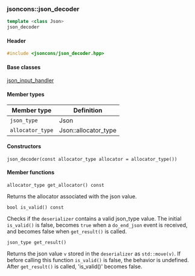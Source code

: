 ### jsoncons::json_decoder

```c++
template <class Json>
json_decoder
```

#### Header
```c++
#include <jsoncons/json_decoder.hpp>
```

#### Base classes

[json_input_handler](json_input_handler.md)

#### Member types

Member type                         |Definition
------------------------------------|------------------------------
`json_type`|Json
`allocator_type`|Json::allocator_type

#### Constructors

    json_decoder(const allocator_type allocator = allocator_type())

#### Member functions

    allocator_type get_allocator() const
Returns the allocator associated with the json value.

    bool is_valid() const
Checks if the `deserializer` contains a valid json_type value. The initial `is_valid()` is false, becomes `true` when a `do_end_json` event is received, and becomes false when `get_result()` is called.

    json_type get_result()
Returns the json value `v` stored in the `deserializer` as `std::move(v)`. If before calling this function `is_valid()` is false, the behavior is undefined. After `get_result()` is called, 'is_valid()' becomes false.
